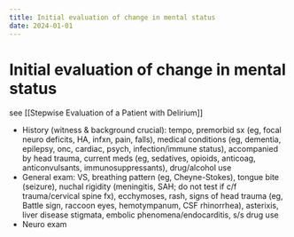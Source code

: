 ```yaml
---
title: Initial evaluation of change in mental status
date: 2024-01-01
---
```

# Initial evaluation of change in mental status
see [[Stepwise Evaluation of a Patient with Delirium]]
- History (witness & background crucial): tempo, premorbid sx (eg, focal neuro deficits, HA, infxn, pain, falls), medical conditions (eg, dementia, epilepsy, onc, cardiac, psych, infection/immune status), accompanied by head trauma, current meds (eg, sedatives, opioids, anticoag, anticonvulsants, immunosuppressants), drug/alcohol use
- General exam: VS, breathing pattern (eg, Cheyne-Stokes), tongue bite (seizure), nuchal rigidity (meningitis, SAH; do not test if c/f trauma/cervical spine fx), ecchymoses, rash, signs of head trauma (eg, Battle sign, raccoon eyes, hemotympanum, CSF rhinorrhea), asterixis, liver disease stigmata, embolic phenomena/endocarditis, s/s drug use
- Neuro exam
